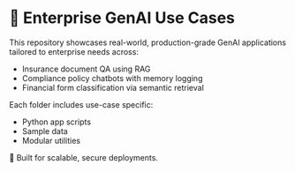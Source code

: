 # 🧠 Enterprise GenAI Use Cases

This repository showcases real-world, production-grade GenAI applications tailored to enterprise needs across:

- Insurance document QA using RAG
- Compliance policy chatbots with memory logging
- Financial form classification via semantic retrieval

Each folder includes use-case specific:
- Python app scripts
- Sample data
- Modular utilities

🔐 Built for scalable, secure deployments.
